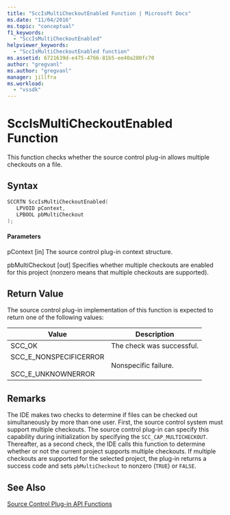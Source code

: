 ```yaml
---
title: "SccIsMultiCheckoutEnabled Function | Microsoft Docs"
ms.date: "11/04/2016"
ms.topic: "conceptual"
f1_keywords:
  - "SccIsMultiCheckoutEnabled"
helpviewer_keywords:
  - "SccIsMultiCheckoutEnabled function"
ms.assetid: 6721639d-e475-4766-81b5-ee40a280fc70
author: "gregvanl"
ms.author: "gregvanl"
manager: jillfra
ms.workload:
  - "vssdk"
---
```

# SccIsMultiCheckoutEnabled Function
This function checks whether the source control plug-in allows multiple checkouts on a file.

## Syntax

```cpp
SCCRTN SccIsMultiCheckoutEnabled(
   LPVOID pContext,
   LPBOOL pbMultiCheckout
);
```

#### Parameters
 pContext
 [in] The source control plug-in context structure.

 pbMultiCheckout
 [out] Specifies whether multiple checkouts are enabled for this project (nonzero means that multiple checkouts are supported).

## Return Value
 The source control plug-in implementation of this function is expected to return one of the following values:

|Value|Description|
|-----------|-----------------|
|SCC_OK|The check was successful.|
|SCC_E_NONSPECIFICERROR<br /><br /> SCC_E_UNKNOWNERROR|Nonspecific failure.|

## Remarks
 The IDE makes two checks to determine if files can be checked out simultaneously by more than one user. First, the source control system must support multiple checkouts. The source control plug-in can specify this capability during initialization by specifying the `SCC_CAP_MULTICHECKOUT`. Thereafter, as a second check, the IDE calls this function to determine whether or not the current project supports multiple checkouts. If multiple checkouts are supported for the selected project, the plug-in returns a success code and sets `pbMultiCheckout` to nonzero (`TRUE`) or `FALSE`.

## See Also
 [Source Control Plug-in API Functions](../extensibility/source-control-plug-in-api-functions.md)